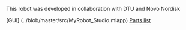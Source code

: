This robot was developed in collaboration with DTU and Novo Nordisk

[GUI] (../blob/master/src/MyRobot_Studio.mlapp)
[Parts list](../blob/master/CAD/parts_list.md)